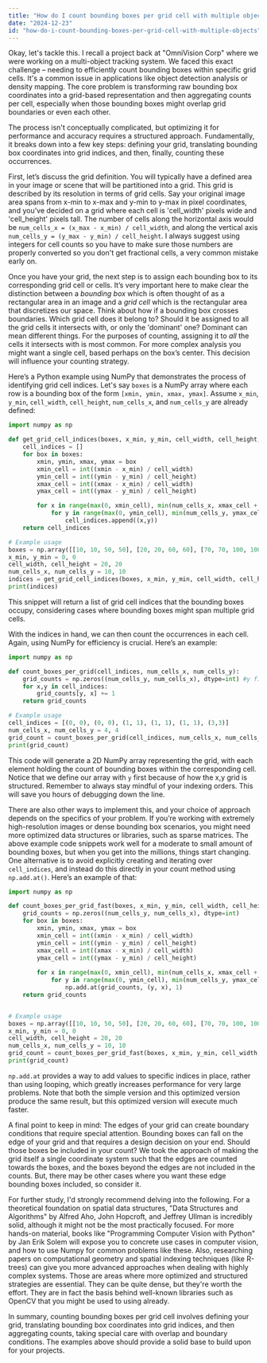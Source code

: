 ```yaml
---
title: "How do I count bounding boxes per grid cell with multiple objects?"
date: "2024-12-23"
id: "how-do-i-count-bounding-boxes-per-grid-cell-with-multiple-objects"
---
```


Okay, let's tackle this. I recall a project back at "OmniVision Corp" where we were working on a multi-object tracking system. We faced this exact challenge – needing to efficiently count bounding boxes within specific grid cells. It's a common issue in applications like object detection analysis or density mapping. The core problem is transforming raw bounding box coordinates into a grid-based representation and then aggregating counts per cell, especially when those bounding boxes might overlap grid boundaries or even each other.

The process isn't conceptually complicated, but optimizing it for performance and accuracy requires a structured approach. Fundamentally, it breaks down into a few key steps: defining your grid, translating bounding box coordinates into grid indices, and then, finally, counting these occurrences.

First, let’s discuss the grid definition. You will typically have a defined area in your image or scene that will be partitioned into a grid. This grid is described by its resolution in terms of grid cells. Say your original image area spans from x-min to x-max and y-min to y-max in pixel coordinates, and you've decided on a grid where each cell is 'cell_width' pixels wide and 'cell_height' pixels tall. The number of cells along the horizontal axis would be `num_cells_x = (x_max - x_min) / cell_width`, and along the vertical axis `num_cells_y = (y_max - y_min) / cell_height`. I always suggest using integers for cell counts so you have to make sure those numbers are properly converted so you don't get fractional cells, a very common mistake early on.

Once you have your grid, the next step is to assign each bounding box to its corresponding grid cell or cells. It’s very important here to make clear the distinction between a *bounding box* which is often thought of as a rectangular area in an image and a *grid cell* which is the rectangular area that discretizes our space. Think about how if a bounding box crosses boundaries. Which grid cell does it belong to? Should it be assigned to all the grid cells it intersects with, or only the 'dominant' one? Dominant can mean different things. For the purposes of counting, assigning it to *all* the cells it intersects with is most common. For more complex analysis you might want a single cell, based perhaps on the box’s center. This decision will influence your counting strategy.

Here’s a Python example using NumPy that demonstrates the process of identifying grid cell indices. Let's say `boxes` is a NumPy array where each row is a bounding box of the form `[xmin, ymin, xmax, ymax]`. Assume `x_min`, `y_min`, `cell_width`, `cell_height`, `num_cells_x`, and `num_cells_y` are already defined:

```python
import numpy as np

def get_grid_cell_indices(boxes, x_min, y_min, cell_width, cell_height, num_cells_x, num_cells_y):
    cell_indices = []
    for box in boxes:
        xmin, ymin, xmax, ymax = box
        xmin_cell = int((xmin - x_min) / cell_width)
        ymin_cell = int((ymin - y_min) / cell_height)
        xmax_cell = int((xmax - x_min) / cell_width)
        ymax_cell = int((ymax - y_min) / cell_height)

        for x in range(max(0, xmin_cell), min(num_cells_x, xmax_cell + 1)):
            for y in range(max(0, ymin_cell), min(num_cells_y, ymax_cell + 1)):
                cell_indices.append((x,y))
    return cell_indices

# Example usage
boxes = np.array([[10, 10, 50, 50], [20, 20, 60, 60], [70, 70, 100, 100]])
x_min, y_min = 0, 0
cell_width, cell_height = 20, 20
num_cells_x, num_cells_y = 10, 10
indices = get_grid_cell_indices(boxes, x_min, y_min, cell_width, cell_height, num_cells_x, num_cells_y)
print(indices)
```

This snippet will return a list of grid cell indices that the bounding boxes occupy, considering cases where bounding boxes might span multiple grid cells.

With the indices in hand, we can then count the occurrences in each cell. Again, using NumPy for efficiency is crucial. Here’s an example:

```python
import numpy as np

def count_boxes_per_grid(cell_indices, num_cells_x, num_cells_y):
    grid_counts = np.zeros((num_cells_y, num_cells_x), dtype=int) #y first because of row/col ordering
    for x,y in cell_indices:
        grid_counts[y, x] += 1
    return grid_counts

# Example usage
cell_indices = [(0, 0), (0, 0), (1, 1), (1, 1), (1, 1), (3,3)]
num_cells_x, num_cells_y = 4, 4
grid_count = count_boxes_per_grid(cell_indices, num_cells_x, num_cells_y)
print(grid_count)
```

This code will generate a 2D NumPy array representing the grid, with each element holding the count of bounding boxes within the corresponding cell. Notice that we define our array with `y` first because of how the x,y grid is structured. Remember to always stay mindful of your indexing orders. This will save you hours of debugging down the line.

There are also other ways to implement this, and your choice of approach depends on the specifics of your problem. If you’re working with extremely high-resolution images or dense bounding box scenarios, you might need more optimized data structures or libraries, such as sparse matrices. The above example code snippets work well for a moderate to small amount of bounding boxes, but when you get into the millions, things start changing. One alternative is to avoid explicitly creating and iterating over `cell_indices`, and instead do this directly in your count method using `np.add.at()`. Here’s an example of that:

```python
import numpy as np

def count_boxes_per_grid_fast(boxes, x_min, y_min, cell_width, cell_height, num_cells_x, num_cells_y):
    grid_counts = np.zeros((num_cells_y, num_cells_x), dtype=int)
    for box in boxes:
        xmin, ymin, xmax, ymax = box
        xmin_cell = int((xmin - x_min) / cell_width)
        ymin_cell = int((ymin - y_min) / cell_height)
        xmax_cell = int((xmax - x_min) / cell_width)
        ymax_cell = int((ymax - y_min) / cell_height)
        
        for x in range(max(0, xmin_cell), min(num_cells_x, xmax_cell + 1)):
            for y in range(max(0, ymin_cell), min(num_cells_y, ymax_cell + 1)):
                np.add.at(grid_counts, (y, x), 1)
    return grid_counts


# Example usage
boxes = np.array([[10, 10, 50, 50], [20, 20, 60, 60], [70, 70, 100, 100]])
x_min, y_min = 0, 0
cell_width, cell_height = 20, 20
num_cells_x, num_cells_y = 10, 10
grid_count = count_boxes_per_grid_fast(boxes, x_min, y_min, cell_width, cell_height, num_cells_x, num_cells_y)
print(grid_count)
```

`np.add.at` provides a way to add values to specific indices in place, rather than using looping, which greatly increases performance for very large problems. Note that both the simple version and this optimized version produce the same result, but this optimized version will execute much faster.

A final point to keep in mind: The edges of your grid can create boundary conditions that require special attention. Bounding boxes can fall on the edge of your grid and that requires a design decision on your end. Should those boxes be included in your count? We took the approach of making the grid itself a single coordinate system such that the edges are counted towards the boxes, and the boxes beyond the edges are not included in the counts. But, there may be other cases where you want these edge bounding boxes included, so consider it.

For further study, I'd strongly recommend delving into the following. For a theoretical foundation on spatial data structures, "Data Structures and Algorithms" by Alfred Aho, John Hopcroft, and Jeffrey Ullman is incredibly solid, although it might not be the most practically focused. For more hands-on material, books like "Programming Computer Vision with Python" by Jan Erik Solem will expose you to concrete use cases in computer vision, and how to use Numpy for common problems like these. Also, researching papers on computational geometry and spatial indexing techniques (like R-trees) can give you more advanced approaches when dealing with highly complex systems. Those are areas where more optimized and structured strategies are essential. They can be quite dense, but they're worth the effort. They are in fact the basis behind well-known libraries such as OpenCV that you might be used to using already.

In summary, counting bounding boxes per grid cell involves defining your grid, translating bounding box coordinates into grid indices, and then aggregating counts, taking special care with overlap and boundary conditions. The examples above should provide a solid base to build upon for your projects.
